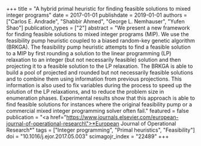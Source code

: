 +++
title = "A hybrid primal heuristic for finding feasible solutions to mixed integer programs"
date = 2017-01-01
publishdate = 2019-01-01
authors = ["Carlos E. Andrade", "Shabbir Ahmed", "George L. Nemhauser", "Yufen Shao"]
publication_types = ["2"]
abstract = "We present a new framework for finding feasible solutions to mixed integer programs (MIP). We use the feasibility pump heuristic coupled to a biased random-key genetic algorithm (BRKGA). The feasibility pump heuristic attempts to find a feasible solution to a MIP by first rounding a solution to the linear programming (LP) relaxation to an integer (but not necessarily feasible) solution and then projecting it to a feasible solution to the LP relaxation. The BRKGA is able to build a pool of projected and rounded but not necessarily feasible solutions and to combine them using information from previous projections. This information is also used to fix variables during the process to speed up the solution of the LP relaxations, and to reduce the problem size in enumeration phases. Experimental results show that this approach is able to find feasible solutions for instances where the original feasibility pump or a commercial mixed integer programming solver often fail."
featured = false
publication = "<a href=\"https://www.journals.elsevier.com/european-journal-of-operational-research\">*European Journal of Operational Research*</a>"
tags = ["Integer programming", "Primal heuristics", "Feasibility"]
doi = "10.1016/j.ejor.2017.05.003"
scimagojr_index = "22489"
+++

